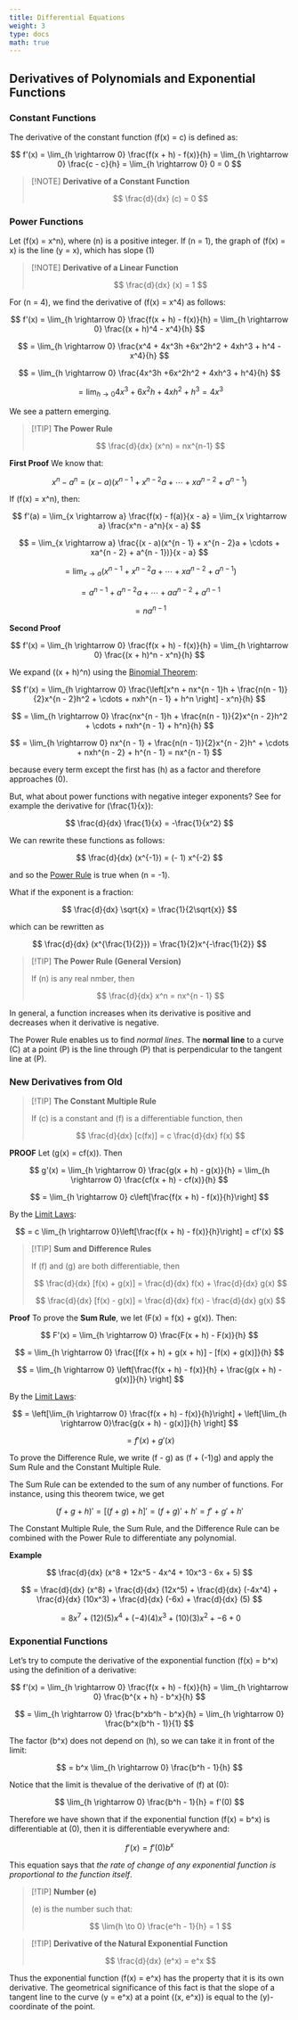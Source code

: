 ```yaml
---
title: Differential Equations
weight: 3
type: docs
math: true
---
```


## Derivatives of Polynomials and Exponential Functions

### Constant Functions

The derivative of the constant function \(f(x) = c\) is defined as:

$$
f'(x) = \lim_{h \rightarrow 0} \frac{f(x + h) - f(x)}{h} = \lim_{h \rightarrow 0} \frac{c - c}{h} = \lim_{h \rightarrow 0} 0 = 0
$$

> [!NOTE] **Derivative of a Constant Function**
>
> $$ \frac{d}{dx} (c) = 0 $$

### Power Functions

Let \(f(x) = x^n\), where \(n\) is a positive integer. If \(n = 1\), the graph of \(f(x) = x\) is the line \(y = x\), which has slope \(1\)

> [!NOTE] **Derivative of a Linear Function**
>
> $$ \frac{d}{dx} (x) = 1 $$

For \(n = 4\), we find the derivative of \(f(x) = x^4\) as follows:

$$
f'(x) = \lim_{h \rightarrow 0} \frac{f(x + h) - f(x)}{h} = \lim_{h \rightarrow 0} \frac{(x + h)^4 - x^4}{h}
$$

$$
= \lim_{h \rightarrow 0} \frac{x^4 + 4x^3h +6x^2h^2 + 4xh^3 + h^4 - x^4}{h}
$$

$$
= \lim_{h \rightarrow 0} \frac{4x^3h +6x^2h^2 + 4xh^3 + h^4}{h}
$$

$$
= \lim_{h \rightarrow 0} 4x^3 +6x^2h + 4xh^2 + h^3 = 4x^3
$$

We see a pattern emerging.

> [!TIP] **The Power Rule**
>
> $$ \frac{d}{dx} (x^n) = nx^{n-1} $$

**First Proof** We know that:

$$
x^n - a^n = (x - a)(x^{n - 1} + x^{n - 2}a + \cdots + xa^{n - 2} + a^{n - 1})
$$

If \(f(x) = x^n\), then:

$$
f'(a) = \lim_{x \rightarrow a} \frac{f(x) - f(a)}{x - a} = \lim_{x \rightarrow a} \frac{x^n - a^n}{x - a}
$$

$$
= \lim_{x \rightarrow a} \frac{(x - a)(x^{n - 1} + x^{n - 2}a + \cdots + xa^{n - 2} + a^{n - 1})}{x - a}
$$

$$
= \lim_{x \rightarrow a} (x^{n - 1} + x^{n - 2}a + \cdots + xa^{n - 2} + a^{n - 1})
$$

$$
= a^{n - 1} + a^{n - 2}a + \cdots + a a^{n - 2} + a^{n - 1}
$$

$$
= na^{n - 1}
$$

**Second Proof**

$$
f'(x) = \lim_{h \rightarrow 0} \frac{f(x + h) - f(x)}{h} = \lim_{h \rightarrow 0} \frac{(x + h)^n - x^n}{h}
$$

We expand \((x + h)^n\) using the [Binomial Theorem](../../agaa/11_further_topics/#the-binomial-theorem):

$$
f'(x) = \lim_{h \rightarrow 0} \frac{\left[x^n + nx^{n - 1}h + \frac{n(n - 1)}{2}x^{n - 2}h^2 + \cdots + nxh^{n - 1} + h^n \right] - x^n}{h}
$$

$$
= \lim_{h \rightarrow 0} \frac{nx^{n - 1}h + \frac{n(n - 1)}{2}x^{n - 2}h^2 + \cdots + nxh^{n - 1} + h^n}{h}
$$

$$
= \lim_{h \rightarrow 0} nx^{n - 1} + \frac{n(n - 1)}{2}x^{n - 2}h^ + \cdots + nxh^{n - 2} + h^{n - 1} = nx^{n - 1}
$$

because every term except the first has \(h\) as a factor and therefore approaches \(0\).

But, what about power functions with negative integer exponents? See for example the derivative for \(\frac{1}{x}\):

$$
\frac{d}{dx} \frac{1}{x} = -\frac{1}{x^2}
$$

We can rewrite these functions as follows:

$$
\frac{d}{dx} (x^{-1}) = (- 1) x^{-2}
$$

and so the [Power Rule](#power-functions) is true when \(n = -1\).

What if the exponent is a fraction:

$$
\frac{d}{dx} \sqrt{x} = \frac{1}{2\sqrt{x}}
$$

which can be rewritten as

$$
\frac{d}{dx} (x^{\frac{1}{2}}) = \frac{1}{2}x^{-\frac{1}{2}}
$$

> [!TIP] **The Power Rule (General Version)**
>
> If \(n\) is any real nmber, then
>
> $$ \frac{d}{dx} x^n = nx^{n - 1} $$

In general, a function increases when its derivative is positive and decreases when it derivative is negative.

The Power Rule enables us to find _normal lines_. The **normal line** to a curve \(C\) at a point \(P\) is the line through \(P\) that is perpendicular to the tangent line at \(P\).

### New Derivatives from Old

> [!TIP] **The Constant Multiple Rule**
>
> If \(c\) is a constant and \(f\) is a differentiable function, then
>
> $$ \frac{d}{dx} [c(fx)] = c \frac{d}{dx} f(x) $$

**PROOF** Let \(g(x) = cf(x)\). Then

$$
g'(x) = \lim_{h \rightarrow 0} \frac{g(x + h) - g(x)}{h} = \lim_{h \rightarrow 0} \frac{cf(x + h) - cf(x)}{h}
$$

$$
= \lim_{h \rightarrow 0} c\left[\frac{f(x + h) - f(x)}{h}\right]
$$

By the [Limit Laws](../02_limits/#properties-of-limits):

$$
= c \lim_{h \rightarrow 0}\left[\frac{f(x + h) - f(x)}{h}\right] = cf'(x)
$$

> [!TIP] **Sum and Difference Rules**
>
> If \(f\) and \(g\) are both differentiable, then
>
> $$ \frac{d}{dx} [f(x) + g(x)] = \frac{d}{dx} f(x) + \frac{d}{dx} g(x) $$
>
> $$ \frac{d}{dx} [f(x) - g(x)] = \frac{d}{dx} f(x) - \frac{d}{dx} g(x) $$

**Proof** To prove the **Sum Rule**, we let \(F(x) = f(x) + g(x)\). Then:

$$
F'(x) = \lim_{h \rightarrow 0} \frac{F(x + h) - F(x)}{h}
$$

$$
= \lim_{h \rightarrow 0} \frac{[f(x + h) + g(x + h)] - [f(x) + g(x)]}{h}
$$

$$
= \lim_{h \rightarrow 0} \left[\frac{f(x + h) - f(x)}{h} + \frac{g(x + h) - g(x)]}{h} \right]
$$

By the [Limit Laws](../02_limits/#properties-of-limits):

$$
= \left[\lim_{h \rightarrow 0} \frac{f(x + h) - f(x)}{h}\right] + \left[\lim_{h \rightarrow 0}\frac{g(x + h) - g(x)]}{h} \right]
$$

$$
= f'(x) + g'(x)
$$

To prove the Difference Rule, we write \(f - g\) as \(f + (-1)g\) and apply the Sum Rule and the Constant Multiple Rule.

The Sum Rule can be extended to the sum of any number of functions. For instance, using this theorem twice, we get

$$
(f + g + h)' = [(f + g) + h]' = (f + g)' + h' = f' + g' + h'
$$

The Constant Multiple Rule, the Sum Rule, and the Difference Rule can be combined with the Power Rule to differentiate any polynomial.

**Example**

$$
\frac{d}{dx} (x^8 + 12x^5 - 4x^4 + 10x^3 - 6x + 5)
$$

$$
= \frac{d}{dx} (x^8) + \frac{d}{dx} (12x^5) + \frac{d}{dx} (-4x^4) + \frac{d}{dx} (10x^3) + \frac{d}{dx} (-6x) + \frac{d}{dx} (5)
$$

$$
= 8x^7 + (12)(5)x^4 + (-4)(4)x^3 + (10)(3)x^2 + -6 + 0
$$

### Exponential Functions

Let’s try to compute the derivative of the exponential function \(f(x) = b^x\) using the definition of a derivative:

$$
f'(x) = \lim_{h \rightarrow 0} \frac{f(x + h) - f(x)}{h} = \lim_{h \rightarrow 0} \frac{b^{x + h} - b^x}{h}
$$

$$
= \lim_{h \rightarrow 0} \frac{b^xb^h - b^x}{h} = \lim_{h \rightarrow 0} \frac{b^x(b^h - 1)}{1}
$$

The factor \(b^x\) does not depend on \(h\), so we can take it in front of the limit:

$$
= b^x \lim_{h \rightarrow 0} \frac{b^h - 1}{h}
$$

Notice that the limit is thevalue of the derivative of \(f\) at \(0\):

$$
\lim_{h \rightarrow 0} \frac{b^h - 1}{h} = f'(0)
$$

Therefore we have shown that if the exponential function \(f(x) = b^x\) is differentiable at \(0\), then it is differentiable everywhere and:

$$
f'(x) = f'(0)b^x
$$

This equation says that _the rate of change of any exponential function is proportional to the function itself_.

> [!TIP] **Number \(e\)**
>
> \(e\) is the number such that:
>
> $$ \lim{h \to 0} \frac{e^h - 1}{h} = 1 $$

> [!TIP] **Derivative of the Natural Exponential Function**
>
> $$ \frac{d}{dx} (e^x) = e^x $$

Thus the exponential function \(f(x) = e^x\) has the property that it is its own derivative.
The geometrical significance of this fact is that the slope of a tangent line to the curve \(y = e^x\) at a point \((x, e^x)\) is equal to the \(y\)-coordinate of the point.
